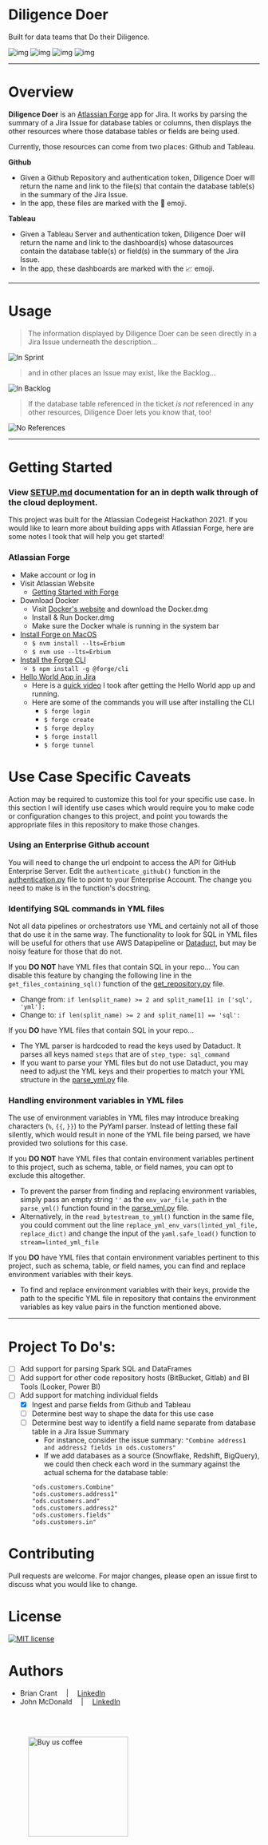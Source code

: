 # Diligence Doer
Built for data teams that Do their Diligence.

[comment]: <> (> I am a little teapot. [Watch demo video on YouTube.]&#40;https://www.youtube.com/watch?v=4to2ln6pME8&#41;)

![img](https://img.shields.io/badge/Powered%20by-Atlassian%20Forge-blue.svg) ![img](https://img.shields.io/badge/style-API-4A154B?label=Jira&logo=Jira) ![img](https://img.shields.io/badge/style-API-333333?label=Github&logo=Github) ![img](https://img.shields.io/badge/style-API-E97627?label=Tableau&logo=Tableau)  

----

# Overview
**Diligence Doer** is an [Atlassian Forge](https://developer.atlassian.com/platform/forge/) app for Jira. It works by parsing the summary of a Jira Issue for database tables or columns, then displays the other resources where those database tables or fields are being used. 

Currently, those resources can come from two places: Github and Tableau.

**Github**
- Given a Github Repository and authentication token, Diligence Doer will return the name and link to the file(s) that contain the database table(s) in the summary of the Jira Issue. 
- In the app, these files are marked with the :page_facing_up: emoji.    
  
**Tableau**
- Given a Tableau Server and authentication token, Diligence Doer will return the name and link to the dashboard(s) whose datasources contain the database table(s) or field(s) in the summary of the Jira Issue. 
- In the app, these dashboards are marked with the :chart_with_upwards_trend: emoji.


----


# Usage

> The information displayed by Diligence Doer can be seen directly in a Jira Issue underneath the description...

![In Sprint](documentation/images/in-sprint.png)

> and in other places an Issue may exist, like the Backlog...

![In Backlog](documentation/images/in-backlog.png)

> If the database table referenced in the ticket _is not_ referenced in any other resources, Diligence Doer lets you know that, too!

![No References](documentation/images/no-references.png)


----


# Getting Started
### View [SETUP.md](documentation/SETUP.md) documentation for an in depth walk through of the cloud deployment.

This project was built for the Atlassian Codegeist Hackathon 2021. If you would like to learn more about building apps with Atlassian Forge, here are some notes I took that will help you get started!

### Atlassian Forge
- Make account or log in
- Visit Atlassian Website
  - [Getting Started with Forge](https://developer.atlassian.com/platform/forge/getting-started/)
- Download Docker
  - Visit [Docker's website](https://hub.docker.com/editions/community/docker-ce-desktop-mac/) 
    and download the Docker.dmg
  - Install & Run Docker.dmg
  - Make sure the Docker whale is running in the system bar
- [Install Forge on MacOS](https://developer.atlassian.com/platform/forge/installing-forge-on-macos/)
  - `$ nvm install --lts=Erbium`
  - `$ nvm use --lts=Erbium`
- [Install the Forge CLI](https://developer.atlassian.com/platform/forge/getting-started/#install-the-forge-cli)
  - `$ npm install -g @forge/cli`
- [Hello World App in Jira](https://developer.atlassian.com/platform/forge/build-a-hello-world-app-in-jira/)
  - Here is a [quick video](documentation/images/Forge_Jira_HelloWorld.mp4) I took after getting the Hello World app up and running.
  - Here are some of the commands you will use after installing the CLI
    - `$ forge login`
    - `$ forge create`
    - `$ forge deploy`
    - `$ forge install`
    - `$ forge tunnel`




# Use Case Specific Caveats
Action may be required to customize this tool for your specific use case. In this section I will identify use cases which would require you to make code or configuration changes to this project, and point you towards the appropriate files in this repository to make those changes. 

### Using an Enterprise Github account

You will need to change the url endpoint to access the API for GitHub Enterprise Server. Edit the `authenticate_github()` function in the [authentication.py](backend/lambda/utils/authentication.py) file to point to your Enterprise Account. The change you need to make is in the function's docstring.

### Identifying SQL commands in YML files

Not all data pipelines or orchestrators use YML and certainly not all of those that do use it in the same way. The functionality to look for SQL in YML files will be useful for others that use AWS Datapipeline or [Dataduct]("https://github.com/coursera/dataduct"), but may be noisy feature for those that do not.

If you **DO NOT** have YML files that contain SQL in your repo... 
You can disable this feature by changing the following line in the `get_files_containing_sql()` function of the [get_repository.py](backend/lambda/github/get_repository.py) file.
  - Change from: `if len(split_name) >= 2 and split_name[1] in ['sql', 'yml']:`
  - Change to: `if len(split_name) >= 2 and split_name[1] == 'sql':` 

If you **DO** have YML files that contain SQL in your repo...
- The YML parser is hardcoded to read the keys used by Dataduct. It parses all keys named `steps` that are of `step_type: sql_command`
- If you want to parse your YML files but do not use Dataduct, you may need to adjust the YML keys and their properties to match your YML structure in the [parse_yml.py](backend/lambda/github/parse_yml.py) file. 
 
### Handling environment variables in YML files
The use of environment variables in YML files may introduce breaking characters (`%`, `{{`, `}}`) to the PyYaml parser. Instead of letting these fail silently, which would result in none of the YML file being parsed, we have provided two solutions for this case.

If you **DO NOT** have YML files that contain environment variables pertinent to this project, such as schema, table, or field names, you can opt to exclude this altogether.
- To prevent the parser from finding and replacing environment variables, simply pass an empty string `''` as the `env_var_file_path` in the `parse_yml()` function found in the [parse_yml.py](backend/lambda/github/parse_yml.py) file.
- Alternatively, in the `read_bytestream_to_yml()` function in the same file, you could comment out the line 
```replace_yml_env_vars(linted_yml_file, replace_dict)``` 
and change the input of the `yaml.safe_load()` function to `stream=linted_yml_file`

If you **DO** have YML files that contain environment variables pertinent to this project, such as schema, table, or field names, you can find and replace environment variables with their keys.
- To find and replace environment variables with their keys, provide the path to the specific YML file in repository that contains the environment variables as key value pairs in the function mentioned above.


----


# Project To Do's:
- [ ] Add support for parsing Spark SQL and DataFrames
- [ ] Add support for other code repository hosts (BitBucket, Gitlab) and BI Tools (Looker, Power BI)
- [ ] Add support for matching individual fields 
  - [x] Ingest and parse fields from Github and Tableau
  - [ ] Determine best way to shape the data for this use case
  - [ ] Determine best way to identify a field name separate from database table in a Jira Issue Summary
    - For instance, consider the issue summary: `"Combine address1 and address2 fields in ods.customers"`
    - If we add databases as a source (Snowflake, Redshift, BigQuery), we could then check each word in the summary against the actual schema for the database table:
    ```
    "ods.customers.Combine"
    "ods.customers.address1"
    "ods.customers.and"
    "ods.customers.address2"
    "ods.customers.fields"
    "ods.customers.in"
    ``` 

# Contributing  
Pull requests are welcome. For major changes, please open an issue first to discuss what you would like to change.  


# License  
[![MIT license](https://img.shields.io/badge/License-MIT-blue.svg)](https://choosealicense.com/licenses/mit/)  


# Authors 
- Brian Crant &emsp;|&emsp; [LinkedIn](https://www.linkedin.com/in/briancrant/)
- John McDonald &emsp;|&emsp; [LinkedIn](https://www.linkedin.com/in/john-mcdonald-dev/)  

<br><br>
<figure>
    <a href="https://paypal.me/briancrant?locale.x=en_US"> 
        <img src="documentation/images/bmc-button.png" alt="Buy us coffee" width="200" />
    </a>
</figure>

<br><br>
